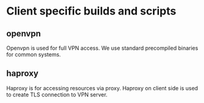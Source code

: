 # Client specific builds and scripts

## openvpn
 Openvpn is used for full VPN access. We use standard precompiled binaries for common systems.

## haproxy
 Haproxy is for accessing resources via proxy.
 Haproxy on client side is used to create TLS connection to VPN server.
 
